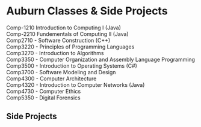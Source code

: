 # Auburn Classes & Side Projects
Comp-1210 Introduction to Computing I (Java)<br />
Comp-2210 Fundementals of Computing II (Java)<br />
Comp2710 - Software Construction (C++)<br/>
Comp3220 - Principles of Programming Languages<br />
Comp3270 - Introduction to Algorithms <br />
Comp3350 - Computer Organization and Assembly Language Programming <br />
Comp3500 - Introduction to Operating Systems (C#) <br />
Comp3700 - Software Modeling and Design <br />
Comp4300 - Computer Architecture <br />
Comp4320 - Introduction to Computer Networks (Java) <br />
Comp4730 - Computer Ethics <br />
Comp5350 - Digital Forensics <br />

<h2>Side Projects</h2>

